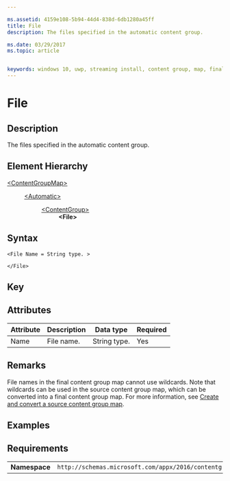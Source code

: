 ```yaml
---

ms.assetid: 4159e108-5b94-44d4-838d-6db1280a45ff 
title: File
description: The files specified in the automatic content group.

ms.date: 03/29/2017
ms.topic: article


keywords: windows 10, uwp, streaming install, content group, map, final content group, automatic content group
---
```


# File

## Description
The files specified in the automatic content group.

## Element Hierarchy
<dl>
<dt><a href="element-final-contentgroupmap.md">&lt;ContentGroupMap&gt;</a></dt>
<dd>
<dl>
<dt><a href="element-final-automatic.md">&lt;Automatic&gt;</a></dt>
<dd>
<dl>
<dt><a href="element-final-automatic-contentgroup.md">&lt;ContentGroup&gt;</a></dt>
<dd><b>&lt;File&gt;</b></dd>
</dl>
</dd>
</dl>
</dd>
</dl>

## Syntax
```syntax
<File Name = String type. >

</File>
```

## Key

## Attributes

| Attribute | Description | Data type | Required |
|-----------|-------------|-----------|----------|
| Name | File name. | String type. | Yes |


## Remarks
File names in the final content group map cannot use wildcards. Note that wildcards can be used in the source content group map, which can be converted into a final content group map. For more information, see [Create and convert a source content group map](https://docs.microsoft.com/windows/uwp/packaging/create-cgm). 

## Examples

## Requirements
|          |         |
|----------|--------------|
| **Namespace** | `http://schemas.microsoft.com/appx/2016/contentgroupmap` |